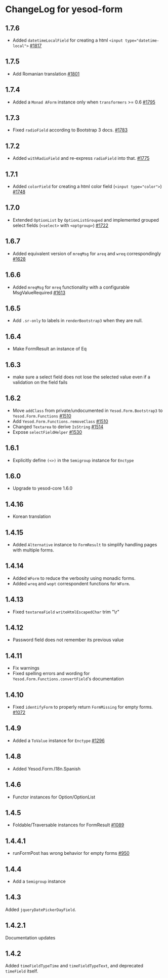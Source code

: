 # ChangeLog for yesod-form

## 1.7.6

* Added `datetimeLocalField` for creating a html `<input type="datetime-local">` [#1817](https://github.com/yesodweb/yesod/pull/1817)

## 1.7.5

* Add Romanian translation [#1801](https://github.com/yesodweb/yesod/pull/1801)

## 1.7.4

* Added a `Monad AForm` instance only when `transformers` >= 0.6 [#1795](https://github.com/yesodweb/yesod/pull/1795)

## 1.7.3

* Fixed `radioField` according to Bootstrap 3 docs. [#1783](https://github.com/yesodweb/yesod/pull/1783)

## 1.7.2

* Added `withRadioField` and re-express `radioField` into that. [#1775](https://github.com/yesodweb/yesod/pull/1775)

## 1.7.1

* Added `colorField` for creating a html color field (`<input type="color">`) [#1748](https://github.com/yesodweb/yesod/pull/1748)

## 1.7.0

* Extended `OptionList` by `OptionListGrouped` and implemented grouped select fields (`<select>` with `<optgroup>`) [#1722](https://github.com/yesodweb/yesod/pull/1722)

## 1.6.7

* Added equivalent version of `mreqMsg` for `areq` and `wreq` correspondingly [#1628](https://github.com/yesodweb/yesod/pull/1628)

## 1.6.6

* Added `mreqMsg` for `mreq` functionality with a configurable MsgValueRequired [#1613](https://github.com/yesodweb/yesod/pull/1613)

## 1.6.5

* Add `.sr-only` to labels in `renderBootstrap3` when they are null.

## 1.6.4

* Make FormResult an instance of Eq

## 1.6.3

* make sure a select field does not lose the selected value even if a validation on the
  field fails

## 1.6.2

* Move `addClass` from private/undocumented in `Yesod.Form.Bootstrap3` to `Yesod.Form.Functions` [#1510](https://github.com/yesodweb/yesod/pull/1510)
* Add `Yesod.Form.Functions.removeClass` [#1510](https://github.com/yesodweb/yesod/pull/1510)
* Changed `Textarea` to derive `IsString` [#1514](https://github.com/yesodweb/yesod/pull/1514)
* Expose `selectFieldHelper` [#1530](https://github.com/yesodweb/yesod/pull/1530)

## 1.6.1

* Explicitly define `(<>)` in the `Semigroup` instance for `Enctype`

## 1.6.0

* Upgrade to yesod-core 1.6.0

## 1.4.16

* Korean translation

## 1.4.15

* Added `Alternative` instance to `FormResult` to simplify handling pages with multiple forms.

## 1.4.14

* Added `WForm` to reduce the verbosity using monadic forms.
* Added `wreq` and `wopt` correspondent functions for `WForm`.

## 1.4.13

* Fixed `textareaField` `writeHtmlEscapedChar` trim "\r"

## 1.4.12

* Password field does not remember its previous value

## 1.4.11

* Fix warnings
* Fixed spelling errors and wording for `Yesod.Form.Functions.convertField`'s
  documentation

## 1.4.10

* Fixed `identifyForm` to properly return `FormMissing` for empty forms. [#1072](https://github.com/yesodweb/yesod/issues/1072)

## 1.4.9

* Added a `ToValue` instance for `Enctype` [#1296](https://github.com/yesodweb/yesod/pull/1296)

## 1.4.8

* Added Yesod.Form.I18n.Spanish

## 1.4.6

* Functor instances for Option/OptionList

## 1.4.5

* Foldable/Traversable instances for FormResult [#1089](https://github.com/yesodweb/yesod/pull/1089)

## 1.4.4.1

* runFormPost has wrong behavior for empty forms [#950](https://github.com/yesodweb/yesod/issues/950)

## 1.4.4

* Add a `Semigroup` instance

## 1.4.3

Added `jqueryDatePickerDayField`.

## 1.4.2.1

Documentation updates

## 1.4.2

Added `timeFieldTypeTime` and `timeFieldTypeText`, and deprecated `timeField`
itself.
